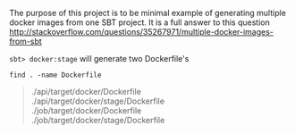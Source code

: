 The purpose of this project is to be minimal example of generating multiple docker images from one SBT project.
It is a full answer to this question http://stackoverflow.com/questions/35267971/multiple-docker-images-from-sbt

`sbt> docker:stage` will generate two Dockerfile's 

`find . -name Dockerfile`  
>./api/target/docker/Dockerfile  
>./api/target/docker/stage/Dockerfile  
>./job/target/docker/Dockerfile  
>./job/target/docker/stage/Dockerfile  
